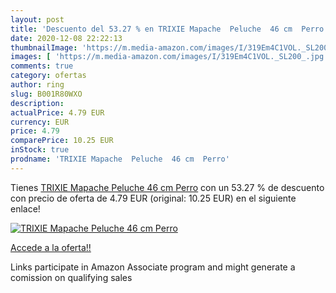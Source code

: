 ```yaml
---
layout: post
title: 'Descuento del 53.27 % en TRIXIE Mapache  Peluche  46 cm  Perro'
date: 2020-12-08 22:22:13
thumbnailImage: 'https://m.media-amazon.com/images/I/319Em4C1VOL._SL200_.jpg'
images: [ 'https://m.media-amazon.com/images/I/319Em4C1VOL._SL200_.jpg' ]
comments: true
category: ofertas
author: ring
slug: B001R80WXO
description:
actualPrice: 4.79 EUR
currency: EUR
price: 4.79
comparePrice: 10.25 EUR
inStock: true
prodname: 'TRIXIE Mapache  Peluche  46 cm  Perro'
---
```


Tienes [TRIXIE Mapache  Peluche  46 cm  Perro](https://www.amazon.es/dp/B001R80WXO/?tag=tolees-21) con un 53.27 % de descuento con precio de oferta de 4.79 EUR (original: 10.25 EUR) en el siguiente enlace!

[![TRIXIE Mapache  Peluche  46 cm  Perro](https://m.media-amazon.com/images/I/319Em4C1VOL._SL200_.jpg)](https://www.amazon.es/dp/B001R80WXO/?tag=tolees-21)

[Accede a la oferta!!](https://www.amazon.es/dp/B001R80WXO/?tag=tolees-21)

Links participate in Amazon Associate program and might generate a comission on qualifying sales


